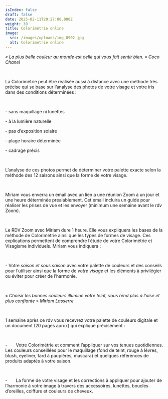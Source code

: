 ```yaml
---
isIndex: false
draft: false
date: 2025-02-11T20:27:00.000Z
weight: 30
title: Colorimétrie online
image:
  src: /images/uploads/img_8902.jpg
  alt: Colorimetrie online
---
```

*« La plus belle couleur au monde est celle qui vous fait sentir bien. » Coco Chanel*

 

La Colorimétrie peut être réalisée aussi à distance avec une méthode très précise qui se base sur l’analyse des photos de votre visage et votre iris dans des conditions déterminées :

 

\- sans maquillage ni lunettes

\- à la lumière naturelle

\- pas d’exposition solaire

\- plage horaire déterminée

\- cadrage précis

 

L’analyse de ces photos permet de déterminer votre palette exacte selon la méthode des 12 saisons ainsi que la forme de votre visage.

 

Miriam vous enverra un email avec un lien a une réunion Zoom à un jour et une heure  déterminée préalablement. Cet email incluira un guide pour réaliser les prises de vue et les envoyer (minimum une semaine avant le rdv Zoom).

 

Le RDV Zoom avec Miriam dure 1 heure. Elle vous expliquera les bases de la méthode de Colorimétrie ainsi que les types de formes de visage. Ces explications permettent de comprendre l’étude de votre Colorimétrie et Visagisme individuels. Miriam vous indiquera :

 

\- Votre *saison et sous saison* avec votre palette de couleurs et des conseils pour l’utiliser ainsi que la forme de *votre visage* et les éléments à privilégier ou éviter pour créer de l’harmonie.

 

*« Choisir les bonnes couleurs illumine votre teint, vous rend plus à l’aise et plus confiante » Miriam Lasserre*

 

1 semaine après ce rdv vous recevrez votre palette de couleurs digitale et un document (20 pages aprox) qui explique précisément :

 

\-       Votre Colorimétrie et comment l’appliquer sur vos tenues quotidiennes. Les couleurs conseillées pour le maquillage (fond de teint, rouge à lèvres, blush, eyeliner, fard à paupières, mascara) et quelques références de produits adaptés à votre saison. 

 

\-       La forme de votre visage et les corrections à appliquer pour ajouter de l’harmonie à votre image à travers des accessoires, lunettes, boucles d’oreilles, coiffure et couleurs de cheveux.
